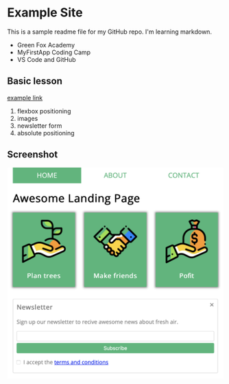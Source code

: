 # Example Site

This is a sample readme file for my GitHub repo. I'm learning markdown.

* Green Fox Academy
* MyFirstApp Coding Camp
* VS Code and GitHub

## Basic lesson
[example link](https://szelpe.github.io)

1. flexbox positioning
2. images
3. newsletter form
4. absolute positioning

## Screenshot
![example image](images/Screenshot2021-08.png)